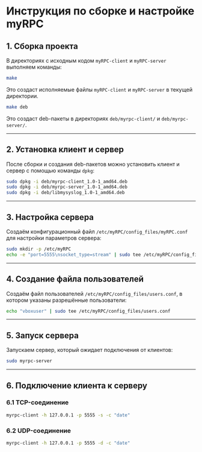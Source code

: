 # Инструкция по сборке и настройке myRPC

## 1. Сборка проекта

В директориях с исходным кодом `myRPC-client` и `myRPC-server` выполняем команды:

```bash
make
```
Это создаст исполняемые файлы `myRPC-client` и `myRPC-server` в текущей директории.

```bash
make deb
```
Это создаст deb-пакеты в директориях `deb/myrpc-client/` и `deb/myrpc-server/`.

---

## 2. Установка клиент и сервер

После сборки и создания deb-пакетов можно установить клиент и сервер с помощью команды `dpkg`:

```bash
sudo dpkg -i deb/myrpc-client_1.0-1_amd64.deb
sudo dpkg -i deb/myrpc-server_1.0-1_amd64.deb
sudo dpkg -i deb/libmysyslog_1.0-1_amd64.deb
```

---

## 3. Настройка сервера

Создаём конфигурационный файл `/etc/myRPC/config_files/myRPC.conf` для настройки параметров сервера:

```bash
sudo mkdir -p /etc/myRPC
echo -e "port=5555\nsocket_type=stream" | sudo tee /etc/myRPC/config_files/myRPC.conf
```

---

## 4. Создание файла пользователей

Создаём файл пользователей `/etc/myRPC/config_files/users.conf`, в котором указаны разрешённые пользователи:

```bash
echo "vboxuser" | sudo tee /etc/myRPC/config_files/users.conf
```

---

## 5. Запуск сервера

Запускаем сервер, который ожидает подключения от клиентов:

```bash
sudo myrpc-server
```

---

## 6. Подключение клиента к серверу

### 6.1 TCP-соединение

```bash
myrpc-client -h 127.0.0.1 -p 5555 -s -c "date"
```

### 6.2 UDP-соединение

```bash
myrpc-client -h 127.0.0.1 -p 5555 -d -c "date"
```
